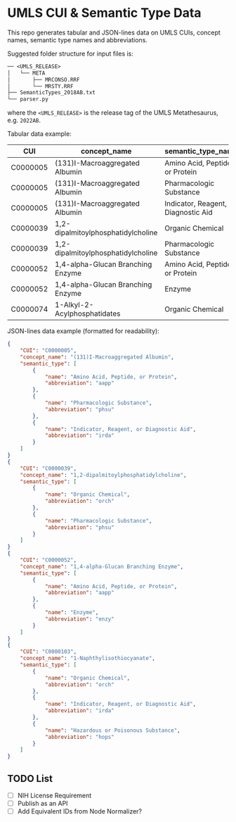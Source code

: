 # UMLS CUI & Semantic Type Data

This repo generates tabular and JSON-lines data on UMLS CUIs, concept names, semantic type names and abbreviations.

Suggested folder structure for input files is:

```txt
── <UMLS_RELEASE>
│   └── META
│       ├── MRCONSO.RRF
│       └── MRSTY.RRF
├── SemanticTypes_2018AB.txt
└── parser.py
```

where the `<UMLS_RELEASE>` is the release tag of the UMLS Metathesaurus, e.g. `2022AB`. 

Tabular data example:

|CUI      |concept_name                        | semantic_type_name                    | semantic_type_abbreviation |
|---------|------------------------------------|---------------------------------------|----------------------------|
|C0000005 | (131)I-Macroaggregated Albumin     | Amino Acid, Peptide, or Protein       | aapp                       |
|C0000005 | (131)I-Macroaggregated Albumin     | Pharmacologic Substance               | phsu                       |
|C0000005 | (131)I-Macroaggregated Albumin     | Indicator, Reagent, or Diagnostic Aid | irda                       |
|C0000039 | 1,2-dipalmitoylphosphatidylcholine | Organic Chemical                      | orch                       |
|C0000039 | 1,2-dipalmitoylphosphatidylcholine | Pharmacologic Substance               | phsu                       |
|C0000052 | 1,4-alpha-Glucan Branching Enzyme  | Amino Acid, Peptide, or Protein       | aapp                       |
|C0000052 | 1,4-alpha-Glucan Branching Enzyme  | Enzyme                                | enzy                       | 
|C0000074 | 1-Alkyl-2-Acylphosphatidates       | Organic Chemical                      | orch                       |

JSON-lines data example (formatted for readability):

```json
{
    "CUI": "C0000005",
    "concept_name": "(131)I-Macroaggregated Albumin",
    "semantic_type": [
        {
            "name": "Amino Acid, Peptide, or Protein",
            "abbreviation": "aapp"
        },
        {
            "name": "Pharmacologic Substance",
            "abbreviation": "phsu"
        },
        {
            "name": "Indicator, Reagent, or Diagnostic Aid",
            "abbreviation": "irda"
        }
    ]
}
{
    "CUI": "C0000039",
    "concept_name": "1,2-dipalmitoylphosphatidylcholine",
    "semantic_type": [
        {
            "name": "Organic Chemical",
            "abbreviation": "orch"
        },
        {
            "name": "Pharmacologic Substance",
            "abbreviation": "phsu"
        }
    ]
}
{
    "CUI": "C0000052",
    "concept_name": "1,4-alpha-Glucan Branching Enzyme",
    "semantic_type": [
        {
            "name": "Amino Acid, Peptide, or Protein",
            "abbreviation": "aapp"
        },
        {
            "name": "Enzyme",
            "abbreviation": "enzy"
        }
    ]
}
{
    "CUI": "C0000103",
    "concept_name": "1-Naphthylisothiocyanate",
    "semantic_type": [
        {
            "name": "Organic Chemical",
            "abbreviation": "orch"
        },
        {
            "name": "Indicator, Reagent, or Diagnostic Aid",
            "abbreviation": "irda"
        },
        {
            "name": "Hazardous or Poisonous Substance",
            "abbreviation": "hops"
        }
    ]
}
```

## TODO List

- [ ] NIH License Requirement
- [ ] Publish as an API
- [ ] Add Equivalent IDs from Node Normalizer?
